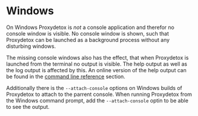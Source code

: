 # Windows

On Windows Proxydetox is _not_ a console application and therefor no console window is visible.
No console window is shown, such that Proxydetox can be launched as a background process without any disturbing windows.

The missing console windows also has the effect, that when Proxydetox is launched from the terminal no output is visible.
The help output as well as the log output is affected by this. An online version of the help output can be found in the
[command line reference](cliref.md) section.

Additionally there is the `--attach-console` options on Windows builds of Proxydetox to attach to the parrent console.
When running Proxydetox from the Windows command prompt, add the `--attach-console` optin to be able to see the output.
